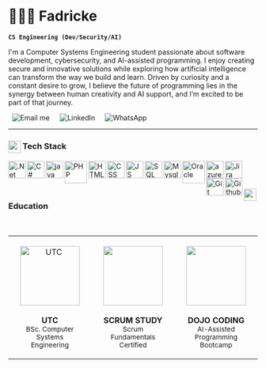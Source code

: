<h1>👨🏾‍💻 Fadricke </h1>

**`CS Engineering (Dev/Security/AI)`**

I'm a Computer Systems Engineering student passionate about software development, cybersecurity, and AI-assisted programming. I enjoy creating secure and innovative solutions while exploring how artificial intelligence can transform the way we build and learn. Driven by curiosity and a constant desire to grow, I believe the future of programming lies in the synergy between human creativity and AI support, and I’m excited to be part of that journey.

<p align="left">
  <a href="mailto:fauriciorojas05@gmail.com?subject=Hola%20Fauricio%20(v%C3%ADa%20GitHub)&body=Hola%20Fauricio,%0A%0AVi%20tu%20perfil%20en%20GitHub%20y%20me%20gustar%C3%ADa%20contactarte%20sobre..."
     style="text-decoration:none; display:inline-block; margin: 0 8px;">
    <img alt="Email me" src="https://custom-icon-badges.demolab.com/badge/EMAIL%20ME-EA4335?style=for-the-badge&logo=mail&logoColor=white&labelColor=B23121"/></a>
  <a href="https://www.linkedin.com/in/fauriciorojascastro" target="_blank"style="text-decoration:none; display:inline-block; margin: 0 8px;">
    <img alt="LinkedIn" 
         src="https://custom-icon-badges.demolab.com/badge/LINKEDIN-0A66C2?style=for-the-badge&logo=linkedin&logoColor=white&labelColor=094F99"/></a>
  <a href="https://wa.me/50670595975?text=Hola%20Fauricio,%20te%20contacto%20desde%20tu%20GitHub."target="_blank"style="text-decoration:none; display:inline-block; margin: 0 8px;">
    <img alt="WhatsApp"src="https://custom-icon-badges.demolab.com/badge/WHATSAPP-25D366?style=for-the-badge&logo=whatsapp&logoColor=white&labelColor=1DA851"/></a>
</p>

---

### <img src="https://media2.giphy.com/media/QssGEmpkyEOhBCb7e1/giphy.gif?cid=ecf05e47a0n3gi1bfqntqmob8g9aid1oyj2wr3ds3mg700bl&rid=giphy.gif" width="25" valign="middle"/> Tech Stack

<img align="left" alt=".Net" width="35px" src="https://skillicons.dev/icons?i=dotnet"/>
<img align="left" alt="C#" width="35px" src="https://cdn.jsdelivr.net/gh/devicons/devicon/icons/csharp/csharp-original.svg" />
<img align="left" alt="java" width="35px" src="https://cdn.jsdelivr.net/gh/devicons/devicon@latest/icons/java/java-original.svg" />
<img align="left" alt="PHP" width="45px" src="https://cdn.jsdelivr.net/gh/devicons/devicon@latest/icons/php/php-original.svg" />
<img align="left" alt="HTML" width="35px" src="https://cdn.jsdelivr.net/gh/devicons/devicon/icons/html5/html5-original.svg" />
<img align="left" alt="CSS" width="35px" src="https://cdn.jsdelivr.net/gh/devicons/devicon@latest/icons/css3/css3-original.svg" />
<img align="left" alt="JS" width="35px" src="https://skillicons.dev/icons?i=js" />
<img align="left" alt="SQL Server" width="35px" src="https://cdn.jsdelivr.net/gh/devicons/devicon/icons/microsoftsqlserver/microsoftsqlserver-plain.svg" />
<img align="left" alt="Mysql" width="35px" src="https://cdn.jsdelivr.net/gh/devicons/devicon@latest/icons/mysql/mysql-original.svg" />
<img align="left" alt="Oracle" width="45px" src="https://cdn.jsdelivr.net/gh/devicons/devicon/icons/oracle/oracle-original.svg" />
<img align="left" alt="azureDevOps" width="35px" src="https://cdn.jsdelivr.net/gh/devicons/devicon/icons/azuredevops/azuredevops-original.svg" />
<img align="left" alt="Jira" width="35px" src="https://cdn.jsdelivr.net/gh/devicons/devicon/icons/jira/jira-original.svg" />
<img align="left" alt="Git" width="35px" src="https://cdn.jsdelivr.net/gh/devicons/devicon/icons/git/git-original.svg"/>
<img align="left" alt="Github" width="35px" src="https://skillicons.dev/icons?i=github"/>
<br/>

#

### <img src="https://media3.giphy.com/media/v1.Y2lkPTc5MGI3NjExbjY1Mnh0Z2hvMG84eG96OXEwdGhrZ2VmNmVya2IyOTE5bzNpaHllZSZlcD12MV9pbnRlcm5hbF9naWZfYnlfaWQmY3Q9cw/dBrXAuiJQpBTgFhHFH/giphy.gif" width="25"> Education

<br>

<table align="center" style="border-collapse: collapse; width: 100%;">
  <tr>
    <td align="center" style="padding:20px; width:33%; border:none;">
      <img src="https://scontent.fsjo17-1.fna.fbcdn.net/v/t39.30808-6/323335518_509089421074056_47409718205254147_n.jpg?_nc_cat=109&ccb=1-7&_nc_sid=6ee11a&_nc_ohc=181h7QnuApcQ7kNvwFQvpfa&_nc_oc=AdlAkKwsriTbJ2v7S6yqskESOucP_SsQkrk4MQNGUq29YiJSPnq_scvS22wHMWV7NCQ&_nc_zt=23&_nc_ht=scontent.fsjo17-1.fna&_nc_gid=fy5KHsJsrQPrHutnX_-ZiQ&oh=00_AfbsOz9q0ouajRC82qx8e2BKi_rEXyng5zn-el9U0HiWjg&oe=68CFAF9E" width="120" alt="UTC"><br><br/>
      <b>UTC</b><br/>
      <span style="font-size:85%;">BSc. Computer Systems Engineering</span>
    </td>
    <td align="center" style="padding:20px; width:33%; border:none;">
      <img src="https://i.pinimg.com/280x280_RS/2e/5d/ac/2e5dacab5be4121b4cea03437268d610.jpg" width="120"><br><br/>
      <b>SCRUM STUDY</b><br/>
      <span style="font-size:85%;">Scrum Fundamentals Certified</span>
    </td>
    <td align="center" style="padding:20px; width:33%; border:none;">
      <img src="https://images.lumacdn.com/calendars/uc/558afdac-4b61-4e1c-9123-d6aa5500872c.png" width="120"><br><br/>
      <b>DOJO CODING</b><br/>
      <span style="font-size:85%;">AI-Assisted Programming Bootcamp</span>
    </td>
  </tr>
</table>

#
